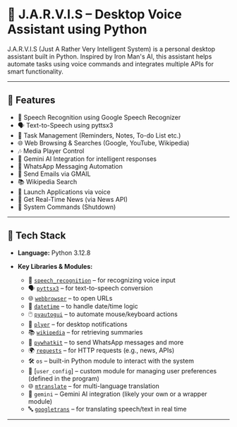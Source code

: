 # 🤖 J.A.R.V.I.S – Desktop Voice Assistant using Python

J.A.R.V.I.S (Just A Rather Very Intelligent System) is a personal desktop assistant built in Python. Inspired by Iron Man's AI, this assistant helps automate tasks using voice commands and integrates multiple APIs for smart functionality.

---

## 🚀 Features

- 🎤 Speech Recognition using Google Speech Recognizer
- 🗣️ Text-to-Speech using pyttsx3
- 📅 Task Management (Reminders, Notes, To-do List etc.)
- 🌐 Web Browsing & Searches (Google, YouTube, Wikipedia)
- 🎶 Media Player Control
- 🧠 Gemini AI Integration for intelligent responses
- 💬 WhatsApp Messaging Automation
- 📧 Send Emails via GMAIL
- 📚 Wikipedia Search
- 📱 Launch Applications via voice
- 📰 Get Real-Time News (via News API)
- 🔌 System Commands (Shutdown)

---

## 🧰 Tech Stack

- **Language:** Python 3.12.8

- **Key Libraries & Modules:**
  - 🎤 [`speech_recognition`](https://pypi.org/project/SpeechRecognition/) – for recognizing voice input
  - 🗣️ [`pyttsx3`](https://pypi.org/project/pyttsx3/) – for text-to-speech conversion
  - 🌐 [`webbrowser`](https://docs.python.org/3/library/webbrowser.html) – to open URLs
  - 📅 [`datetime`](https://docs.python.org/3/library/datetime.html) – to handle date/time logic
  - 🖱️ [`pyautogui`](https://pypi.org/project/pyautogui/) – to automate mouse/keyboard actions
  - 🔔 [`plyer`](https://pypi.org/project/plyer/) – for desktop notifications
  - 📚 [`wikipedia`](https://pypi.org/project/wikipedia/) – for retrieving summaries
  - 💬 [`pywhatkit`](https://pypi.org/project/pywhatkit/) – to send WhatsApp messages and more
  - 🌍 [`requests`](https://pypi.org/project/requests/) – for HTTP requests (e.g., news, APIs)
  - 🛠️ `os` – built-in Python module to interact with the system
  - 📩 [`user_config`] – custom module for managing user preferences (defined in the program)
  - 🌐 [`mtranslate`](https://pypi.org/project/mtranslate/) – for multi-language translation
  - 🧠 `gemini` – Gemini AI integration (likely your own or a wrapper module)
  - 🔤 [`googletrans`](https://pypi.org/project/googletrans/) – for translating speech/text in real time


---

